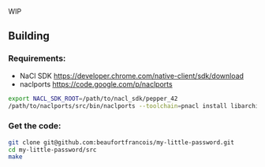 WIP

## Building

### Requirements:
- NaCl SDK https://developer.chrome.com/native-client/sdk/download
- naclports https://code.google.com/p/naclports

```bash
export NACL_SDK_ROOT=/path/to/nacl_sdk/pepper_42
/path/to/naclports/src/bin/naclports --toolchain=pnacl install libarchive
```

### Get the code:
```bash
git clone git@github.com:beaufortfrancois/my-little-password.git
cd my-little-password/src
make
```


